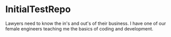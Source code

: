 # InitialTestRepo
Lawyers need to know the in's and out's of their business. I have one of our female engineers teaching me the basics of coding and development.
